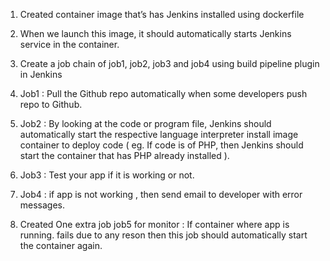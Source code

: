1.	Created container image that’s has Jenkins installed  using dockerfile 

2.	When we launch this image, it should automatically starts Jenkins service in the container.

3.	Create a job chain of job1, job2, job3 and  job4 using build pipeline plugin in Jenkins 

4.	 Job1 : Pull  the Github repo automatically when some developers push repo to Github.

5.	 Job2 : By looking at the code or program file, Jenkins should automatically start the respective language interpreter install image container to deploy code ( eg. If code is of  PHP, then Jenkins should start the container that has PHP already installed ).

6.	Job3 : Test your app if it  is working or not.

7.	Job4 : if app is not working , then send email to developer with error messages.

8.	Created One extra job job5 for monitor : If container where app is running. fails due to any reson then this job should automatically start the container again.
